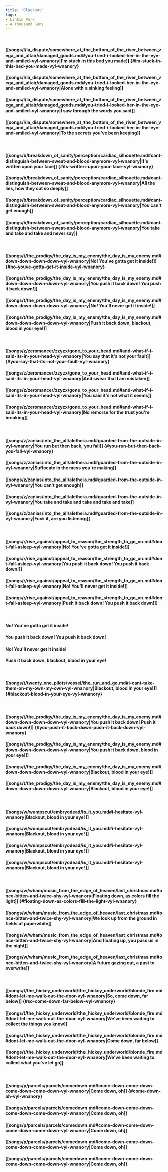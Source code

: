 ```yaml
---
title: "Blackout"
tags:
- Linkin Park
- A Thousand Suns
---
```

&nbsp;
#### [[songs/l/la_dispute/somewhere_at_the_bottom_of_the_river_between_vega_and_altair/damaged_goods.md#you-tried-i-looked-her-in-the-eye-and-smiled-vyl-wnanory|I'm stuck in this bed you made]] {#im-stuck-in-this-bed-you-made-vyl-wnanory}
#### [[songs/l/la_dispute/somewhere_at_the_bottom_of_the_river_between_vega_and_altair/damaged_goods.md#you-tried-i-looked-her-in-the-eye-and-smiled-vyl-wnanory|Alone with a sinking feeling]]
#### [[songs/l/la_dispute/somewhere_at_the_bottom_of_the_river_between_vega_and_altair/damaged_goods.md#you-tried-i-looked-her-in-the-eye-and-smiled-vyl-wnanory|I saw through the words you said]]
#### [[songs/l/la_dispute/somewhere_at_the_bottom_of_the_river_between_vega_and_altair/damaged_goods.md#you-tried-i-looked-her-in-the-eye-and-smiled-vyl-wnanory|To the secrets you've been keeping]]
&nbsp;
#### [[songs/b/breakdown_of_sanity/perception/cardiac_silhouette.md#cant-distinguish-between-sweat-and-blood-anymore-vyl-wnanory|It's written upon your face]] {#its-written-upon-your-face-vyl-wnanory}
#### [[songs/b/breakdown_of_sanity/perception/cardiac_silhouette.md#cant-distinguish-between-sweat-and-blood-anymore-vyl-wnanory|All the lies, how they cut so deeply]]
#### [[songs/b/breakdown_of_sanity/perception/cardiac_silhouette.md#cant-distinguish-between-sweat-and-blood-anymore-vyl-wnanory|You can't get enough]]
#### [[songs/b/breakdown_of_sanity/perception/cardiac_silhouette.md#cant-distinguish-between-sweat-and-blood-anymore-vyl-wnanory|You take and take and take and never say]]
&nbsp;
#### [[songs/t/the_prodigy/the_day_is_my_enemy/the_day_is_my_enemy.md#down-down-down-down-vyl-wnanory|No! You've gotta get it inside!]] {#no-youve-gotta-get-it-inside-vyl-wnanory}
#### [[songs/t/the_prodigy/the_day_is_my_enemy/the_day_is_my_enemy.md#down-down-down-down-vyl-wnanory|You push it back down! You push it back down!]]
#### [[songs/t/the_prodigy/the_day_is_my_enemy/the_day_is_my_enemy.md#down-down-down-down-vyl-wnanory|No! You'll never get it inside!]]
#### [[songs/t/the_prodigy/the_day_is_my_enemy/the_day_is_my_enemy.md#down-down-down-down-vyl-wnanory|Push it back down, blackout, blood in your eye!]]
&nbsp;
#### [[songs/z/zeromancer/zzyzx/gone_to_your_head.md#and-what-if-i-said-its-in-your-head-vyl-wnanory|You say that it's not your fault]] {#you-say-that-its-not-your-fault-vyl-wnanory}
#### [[songs/z/zeromancer/zzyzx/gone_to_your_head.md#and-what-if-i-said-its-in-your-head-vyl-wnanory|And swear that I am mistaken]]
#### [[songs/z/zeromancer/zzyzx/gone_to_your_head.md#and-what-if-i-said-its-in-your-head-vyl-wnanory|You said it's not what it seems]]
#### [[songs/z/zeromancer/zzyzx/gone_to_your_head.md#and-what-if-i-said-its-in-your-head-vyl-wnanory|No remorse for the trust you're breaking]]
&nbsp;
#### [[songs/z/zanias/into_the_all/aletheia.md#guarded-from-the-outside-in-vyl-wnanory|You run but then back, you fall]] {#you-run-but-then-back-you-fall-vyl-wnanory}
#### [[songs/z/zanias/into_the_all/aletheia.md#guarded-from-the-outside-in-vyl-wnanory|Suffocate in the mess you're making]]
#### [[songs/z/zanias/into_the_all/aletheia.md#guarded-from-the-outside-in-vyl-wnanory|You can't get enough]]
#### [[songs/z/zanias/into_the_all/aletheia.md#guarded-from-the-outside-in-vyl-wnanory|You take and take and take and take and take]]
#### [[songs/z/zanias/into_the_all/aletheia.md#guarded-from-the-outside-in-vyl-wnanory|Fuck it, are you listening]]
&nbsp;
#### [[songs/r/rise_against/appeal_to_reason/the_strength_to_go_on.md#dont-fall-asleep-vyl-wnanory|No! You've gotta get it inside!]]
#### [[songs/r/rise_against/appeal_to_reason/the_strength_to_go_on.md#dont-fall-asleep-vyl-wnanory|You push it back down! You push it back down!]]
#### [[songs/r/rise_against/appeal_to_reason/the_strength_to_go_on.md#dont-fall-asleep-vyl-wnanory|No! You'll never get it inside!]]
#### [[songs/r/rise_against/appeal_to_reason/the_strength_to_go_on.md#dont-fall-asleep-vyl-wnanory|Push it back down! You push it back down!]]
&nbsp;
#### No! You've gotta get it inside!
#### You push it back down! You push it back down!
#### No! You'll never get it inside!
#### Push it back down, blackout, blood in your eye!
&nbsp;
#### [[songs/t/twenty_one_pilots/vessel/the_run_and_go.md#i-cant-take-them-on-my-own-my-own-vyl-wnanory|Blackout, blood in your eye!]] {#blackout-blood-in-your-eye-vyl-wnanory}
&nbsp;
#### [[songs/t/the_prodigy/the_day_is_my_enemy/the_day_is_my_enemy.md#down-down-down-down-vyl-wnanory|You push it back down! Push it back down!]] {#you-push-it-back-down-push-it-back-down-vyl-wnanory}
#### [[songs/t/the_prodigy/the_day_is_my_enemy/the_day_is_my_enemy.md#down-down-down-down-vyl-wnanory|You push it back down, blood in your eye!]]
#### [[songs/t/the_prodigy/the_day_is_my_enemy/the_day_is_my_enemy.md#down-down-down-down-vyl-wnanory|Blackout, blood in your eye!]]
#### [[songs/t/the_prodigy/the_day_is_my_enemy/the_day_is_my_enemy.md#down-down-down-down-vyl-wnanory|Blackout, blood in your eye!]]
&nbsp;
#### [[songs/w/wumpscut/embryodead/is_it_you.md#i-hesitate-vyl-wnanory|Blackout, blood in your eye!]]
#### [[songs/w/wumpscut/embryodead/is_it_you.md#i-hesitate-vyl-wnanory|Blackout, blood in your eye!]]
#### [[songs/w/wumpscut/embryodead/is_it_you.md#i-hesitate-vyl-wnanory|Blackout, blood in your eye!]]
#### [[songs/w/wumpscut/embryodead/is_it_you.md#i-hesitate-vyl-wnanory|Blackout, blood in your eye!]]
&nbsp;
#### [[songs/w/wham/music_from_the_edge_of_heaven/last_christmas.md#once-bitten-and-twice-shy-vyl-wnanory|Floating down, as colors fill the light]] {#floating-down-as-colors-fill-the-light-vyl-wnanory}
#### [[songs/w/wham/music_from_the_edge_of_heaven/last_christmas.md#once-bitten-and-twice-shy-vyl-wnanory|We look up from the ground in fields of paperwhite]]
#### [[songs/w/wham/music_from_the_edge_of_heaven/last_christmas.md#once-bitten-and-twice-shy-vyl-wnanory|And floating up, you pass us in the night]]
#### [[songs/w/wham/music_from_the_edge_of_heaven/last_christmas.md#once-bitten-and-twice-shy-vyl-wnanory|A future gazing out, a past to overwrite]]
&nbsp;
#### [[songs/t/the_hickey_underworld/the_hickey_underworld/blonde_fire.md#dont-let-me-walk-out-the-door-vyl-wnanory|So, come down, far below]] {#so-come-down-far-below-vyl-wnanory}
#### [[songs/t/the_hickey_underworld/the_hickey_underworld/blonde_fire.md#dont-let-me-walk-out-the-door-vyl-wnanory|We've been waiting to collect the things you know]]
#### [[songs/t/the_hickey_underworld/the_hickey_underworld/blonde_fire.md#dont-let-me-walk-out-the-door-vyl-wnanory|Come down, far below]]
#### [[songs/t/the_hickey_underworld/the_hickey_underworld/blonde_fire.md#dont-let-me-walk-out-the-door-vyl-wnanory|We've been waiting to collect what you've let go]]
&nbsp;
#### [[songs/p/parcels/parcels/comedown.md#come-down-come-down-come-down-come-down-vyl-wnanory|Come down, oh]] {#come-down-oh-vyl-wnanory}
#### [[songs/p/parcels/parcels/comedown.md#come-down-come-down-come-down-come-down-vyl-wnanory|Come down, oh]]
#### [[songs/p/parcels/parcels/comedown.md#come-down-come-down-come-down-come-down-vyl-wnanory|Come down, oh]]
#### [[songs/p/parcels/parcels/comedown.md#come-down-come-down-come-down-come-down-vyl-wnanory|Come down, oh]]
#### [[songs/p/parcels/parcels/comedown.md#come-down-come-down-come-down-come-down-vyl-wnanory|Come down, oh]]
